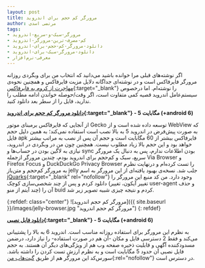 ```yaml
---
layout: post
title: مرورگر کم حجم برای اندروید
author: مرتضی اسدی
tags:
- مرورگر-سبک-و-سریع-اندروید
- کم-مصرف-ترین-مرورگر-اندروید
- دانلود-مرورگر-کم-حجم-برای-اندروید
- دانلود-مرورگر-سبک-برای-اندروید
- معرفی-نرم‌افزار
---
```

  
اگر نوشته‌های قبلی مرا خوانده باشید می‌دانید که انتخاب من برای وبگردی روزانه مرورگر فایرفاکس است و در نوشته‌ای جداگانه دلایل مزیت فایرفاکس و همچنین نحوه‌ی [مهاجرت از کروم به فایرفاکس](http://asadiweb.ir/%D9%85%D9%87%D8%A7%D8%AC%D8%B1%D8%AA-%DA%A9%D8%B1%D9%88%D9%85-%D9%81%D8%A7%DB%8C%D8%B1%D9%81%D8%A7%DA%A9%D8%B3/){:target="_blank"} را نوشته‌ام. اما درخصوص سیستم‌عامل اندروید قصیه کمی متفاوت است، اگر وقت/حوصله خواندن ادامه مطلب را ندارید، فایل را از سطر بعد دانلود کنید.

**[دانلود مرورگر کم حجم برای اندروید](https://github.com/asadise/android_browser/releases/download/v1.0-10/browser-v1.0-10.apk){:target="_blank"} - 5 مگابایت (+android 6)**




از آنجایی که فایرفاکس برمبنای موتور Gecko توسعه داده شده است و از WebView که به صورت پیش‌فرض در اندروید 5 به بالا نصب است استفاده نمی‌کند؛ به همین دلیل حجم فایل apk فایرفاکس بیشتر از 60 مگابایت است و حجم آن پس از نصب به مراتب بیشتر خواهد بود و این حجم بالا زیاد مطلوب نیست. همچنین چون من در وبگردی در اندروید، نیازی به لاگین بودن در حساب‌ها و sync بودن اطلاعات ندارم، پس به دنبال یک مرورگر سریع، سبک و کم‌حجم برای اندروید بودم، چندین مرورگر ازجمله Via Browser و Firefox Focus و DuckDuckGo Privacy Browser را تست کرده‌ام و درنهایت نظرم به مرورگر کم‌حجم و متن‌باز jelly  جلب شد. نسخه‌ی بهبود یافته‌ای از این مرورگر به اسم  [jQuarks](https://f-droid.org/en/packages/com.oF2pks.jquarks/){:target="_blank" rel="nofollow"} وجود دارد. من کد منبع این مرورگر را دانلود کردم و پس از چند شخصی‌سازی کوچک (تغییر آیکون، تغییر user-agent و حذف چند آیتم از منو) آن را buid کردم و نتیجه چیزی شبیه تصویر زیر شد.

{:refdef: class="center"}
![مرورگر کم حجم اندروید]({{ site.baseurl }}/images/jelly-browser.jpg "مرورگر کم حجم اندروید")
{: refdef}


**[دانلود فایل نصبی](https://github.com/asadise/android_browser/releases/download/v1.0-10/browser-v1.0-10.apk){:target="_blank"} - 5 مگابایت (+android 6)**

به نظرم این مرورگر برای استفاده روزانه مناسب است. اندروید 6 به بالا را پشتیبانی می‌کند و فقط 2 دسترسی فایل و مکان -آن هم در صورت استفاده- را نیاز دارد، درضمن مسدودکننده آگهی و قابلیت ذخیره صفحه وب هم از ویژگی‌های دیگر آن هستند. به حجم فایل نصبی آن حدود 5 مگابایت است و به نظرم ارزش تست کردن را داشته باشد. سورس‌کد این مرورگر هم از طریق [گیت‌هاب من](https://github.com/asadise/android_browser){:rel="nofollow"} در دسترس است.

